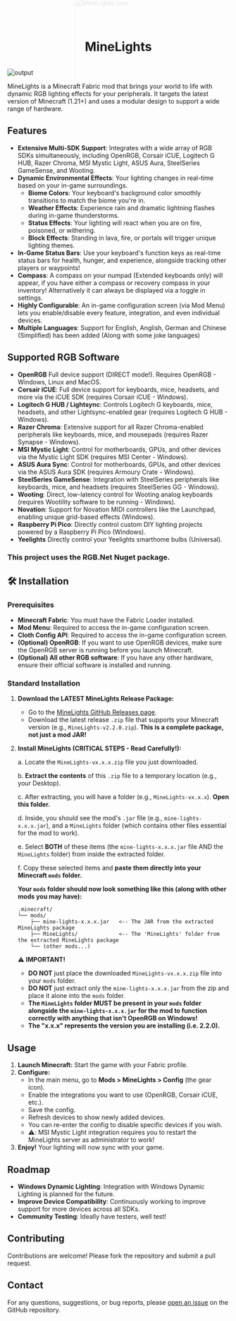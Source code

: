 <div style="position: relative; display: inline-block; width: 100%;">
  <img src="https://github.com/user-attachments/assets/d2a078e4-f7f1-43cf-b03e-b1b6142b6fd8"
       alt="MineLights Icon"
       style="position: absolute; top: 50%; left: 50%; transform: translate(-50%, -50%);
              opacity: 0.1; width: 200px; z-index: 0;">
  <h1 style="position: relative; z-index: 1; text-align: center;">MineLights</h1>
</div>

![output](https://github.com/user-attachments/assets/fd0adbbf-eaf4-46c1-bcfc-e56b5df13e32)

MineLights is a Minecraft Fabric mod that brings your world to life with dynamic RGB lighting effects for your peripherals. It targets the latest version of Minecraft (1.21+) and uses a modular design to support a wide range of hardware.

## Features

- **Extensive Multi-SDK Support**: Integrates with a wide array of RGB SDKs simultaneously, including OpenRGB, Corsair iCUE, Logitech G HUB, Razer Chroma, MSI Mystic Light, ASUS Aura, SteelSeries GameSense, and Wooting.
- **Dynamic Environmental Effects**: Your lighting changes in real-time based on your in-game surroundings.
  - **Biome Colors**: Your keyboard's background color smoothly transitions to match the biome you're in.
  - **Weather Effects**: Experience rain and dramatic lightning flashes during in-game thunderstorms.
  - **Status Effects**: Your lighting will react when you are on fire, poisoned, or withering.
  - **Block Effects**: Standing in lava, fire, or portals will trigger unique lighting themes.
- **In-Game Status Bars**: Use your keyboard's function keys as real-time status bars for health, hunger, and experience, alongside tracking other players or waypoints!
- **Compass**: A compass on your numpad (Extended keyboards only) will appear, if you have either a compass or recovery compass in your inventory! Alternatively it can always be displayed via a toggle in settings.
- **Highly Configurable**: An in-game configuration screen (via Mod Menu) lets you enable/disable every feature, integration, and even individual devices.
- **Multiple Languages**: Support for English, Anglish, German and Chinese (Simplified) has been added (Along with some joke languages)

## Supported RGB Software

- **OpenRGB** Full device support (DIRECT mode!). Requires OpenRGB - Windows, Linux and MacOS.
- **Corsair iCUE**: Full device support for keyboards, mice, headsets, and more via the iCUE SDK (requires Corsair iCUE - Windows).
- **Logitech G HUB / Lightsync**: Controls Logitech G keyboards, mice, headsets, and other Lightsync-enabled gear (requires Logitech G HUB - Windows).
- **Razer Chroma**: Extensive support for all Razer Chroma-enabled peripherals like keyboards, mice, and mousepads (requires Razer Synapse - Windows).
- **MSI Mystic Light**: Control for motherboards, GPUs, and other devices via the Mystic Light SDK (requires MSI Center - Windows).
- **ASUS Aura Sync**: Control for motherboards, GPUs, and other devices via the ASUS Aura SDK (requires Armoury Crate - Windows).
- **SteelSeries GameSense**: Integration with SteelSeries peripherals like keyboards, mice, and headsets (requires SteelSeries GG - Windows).
- **Wooting**: Direct, low-latency control for Wooting analog keyboards (requires Wootility software to be running - Windows).
- **Novation**: Support for Novation MIDI controllers like the Launchpad, enabling unique grid-based effects (Windows).
- **Raspberry Pi Pico**: Directly control custom DIY lighting projects powered by a Raspberry Pi Pico (Windows).
- **Yeelights** Directly control your Yeelights smarthome bulbs (Universal).

### This project uses the RGB.Net Nuget package.

## 🛠️ Installation

### Prerequisites

- **Minecraft Fabric**: You must have the Fabric Loader installed.
- **Mod Menu**: Required to access the in-game configuration screen.
- **Cloth Config API**: Required to access the in-game configuration screen.
- **(Optional) OpenRGB**: If you want to use OpenRGB devices, make sure the OpenRGB server is running before you launch Minecraft.
- **(Optional) All other RGB software**: If you have any other hardware, ensure their official software is installed and running.

### Standard Installation

1. **Download the LATEST MineLights Release Package:**

   * Go to the [MineLights GitHub Releases page](https://github.com/megabytesme/MineLights/releases).
   * Download the latest release `.zip` file that supports your Minecraft version (e.g., `MineLights-v2.2.0.zip`). **This is a complete package, not just a mod JAR!**
2. **Install MineLights (CRITICAL STEPS - Read Carefully!):**

   a.  Locate the `MineLights-vx.x.x.zip` file you just downloaded.

   b.  **Extract the contents** of this `.zip` file to a temporary location (e.g., your Desktop).

   c.  After extracting, you will have a folder (e.g., `MineLights-vx.x.x`). **Open this folder.**

   d.  Inside, you should see the mod's `.jar` file (e.g., `mine-lights-x.x.x.jar`), and a `MineLights` folder (which contains other files essential for the mod to work).

   e.  Select **BOTH** of these items (the `mine-lights-x.x.x.jar` file AND the `MineLights` folder) from inside the extracted folder.

   f.  Copy these selected items and **paste them directly into your Minecraft `mods` folder.**

   **Your `mods` folder should now look something like this (along with other mods you may have):**

   ```
   .minecraft/
   └── mods/
       ├── mine-lights-x.x.x.jar   <-- The JAR from the extracted MineLights package
       ├── MineLights/             <-- The 'MineLights' folder from the extracted MineLights package
       └── (other mods...)
   ```

   ⚠️ **IMPORTANT!**

   * **DO NOT** just place the downloaded `MineLights-vx.x.x.zip` file into your `mods` folder.
   * **DO NOT** just extract only the `mine-lights-x.x.x.jar` from the zip and place it alone into the `mods` folder.
   * **The `MineLights` folder MUST be present in your `mods` folder alongside the `mine-lights-x.x.x.jar` for the mod to function correctly with anything that isn't OpenRGB on Windows!**
   * **The "x.x.x" represents the version you are installing (i.e. 2.2.0).**

## Usage

1. **Launch Minecraft:** Start the game with your Fabric profile.
2. **Configure:**
   - In the main menu, go to **Mods > MineLights > Config** (the gear icon).
   - Enable the integrations you want to use (OpenRGB, Corsair iCUE, etc.).
   - Save the config.
   - Refresh devices to show newly added devices.
   - You can re-enter the config to disable specific devices if you wish.
   - ⚠️: MSI Mystic Light integration requires you to restart the MineLights server as administrator to work!
3. **Enjoy!** Your lighting will now sync with your game.

## Roadmap

- **Windows Dynamic Lighting**: Integration with Windows Dynamic Lighting is planned for the future.
- **Improve Device Compatibility**: Continuously working to improve support for more devices across all SDKs.
- **Community Testing**: Ideally have testers, well test!

## Contributing

Contributions are welcome! Please fork the repository and submit a pull request.

## Contact

For any questions, suggestions, or bug reports, please [open an issue](https://github.com/megabytesme/MineLights/issues) on the GitHub repository.
